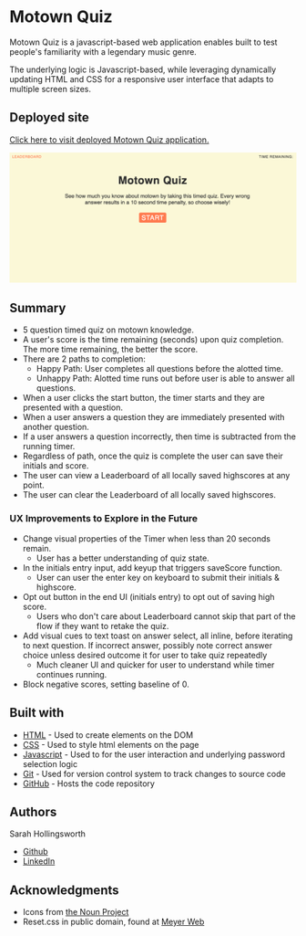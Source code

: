 # Motown Quiz

Motown Quiz is a javascript-based web application enables built to test people's familiarity with a legendary music genre.

The underlying logic is Javascript-based, while leveraging dynamically updating HTML and CSS for a responsive user interface that adapts to multiple screen sizes.

## Deployed site
[Click here to visit deployed Motown Quiz application.](https://sahhollingsworth.github.io/motown-quiz/ "link to Motown Quiz web application")

![Image](./assets/images/motown-quiz-app_screenshot.png "screenshot of Motown Quiz web application")

## Summary
* 5 question timed quiz on motown knowledge.
* A user's score is the time remaining (seconds) upon quiz completion. The more time remaining, the better the score.
* There are 2 paths to completion:
  * Happy Path: User completes all questions before the alotted time.
  * Unhappy Path: Alotted time runs out before user is able to answer all questions.
* When a user clicks the start button, the timer starts and they are presented with a question.
* When a user answers a question they are immediately presented with another question.
* If a user answers a question incorrectly, then time is subtracted from the running timer.
* Regardless of path, once the quiz is complete the user can save their initials and score.
* The user can view a Leaderboard of all locally saved highscores at any point.
* The user can clear the Leaderboard of all locally saved highscores.

### UX Improvements to Explore in the Future
* Change visual properties of the Timer when less than 20 seconds remain.
  * User has a better understanding of quiz state.
* In the initials entry input, add keyup that triggers saveScore function.
  * User can user the enter key on keyboard to submit their initials & highscore.
* Opt out button in the end UI (initials entry) to opt out of saving high score.
  * Users who don't care about Leaderboard cannot skip that part of the flow if they want to retake the quiz.
* Add visual cues to text toast on answer select, all inline, before iterating to next question. If incorrect answer, possibly note correct answer choice unless desired outcome it for user to take quiz repeatedly
  * Much cleaner UI and quicker for user to understand while timer continues running. 
* Block negative scores, setting baseline of 0.

## Built with
* [HTML](https://developer.mozilla.org/en-US/docs/Web/HTML) - Used to create elements on the DOM
* [CSS](https://developer.mozilla.org/en-US/docs/Web/CSS) - Used to style html elements on the page
* [Javascript](https://developer.mozilla.org/en-US/docs/Web/javascript) - Used to for the user interaction and underlying password selection logic
* [Git](https://git-scm.com/doc) - Used for version control system to track changes to source code
* [GitHub](https://docs.github.com/en) - Hosts the code repository

## Authors
Sarah Hollingsworth
* [Github](https://github.com/sahhollingsworth)
* [LinkedIn](https://www.linkedin.com/in/sarahhollingsworth/)

## Acknowledgments
* Icons from [the Noun Project](https://thenounproject.com/)
* Reset.css in public domain, found at [Meyer Web](http://meyerweb.com/eric/tools/css/reset/)